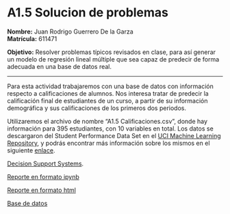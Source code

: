 # A1.5 Solucion de problemas

**Nombre:** Juan Rodrigo Guerrero De la Garza  
**Matrícula:** 611471  

**Objetivo:** Resolver problemas típicos revisados en clase, para así generar un modelo de regresión lineal múltiple que sea capaz de predecir de forma adecuada en una base de datos real.

---
Para esta actividad trabajaremos con una base de datos con información respecto a calificaciones de alumnos. Nos interesa tratar de predecir la
calificación final de estudiantes de un curso, a partir de su información demográfica y sus
calificaciones de los primeros dos periodos.

Utilizaremos el archivo de nombre “A1.5 Calificaciones.csv”, donde hay información
para 395 estudiantes, con 10 variables en total. Los datos se descargaron del Student
Performance Data Set en el [UCI Machine Learning Repository](https://archive.ics.uci.edu/dataset/320/student+performance), y podrás encontrar más
información sobre los mismos en el siguiente [enlace](http://www3.dsi.uminho.pt/pcortez/student.pdf).

[Decision Support Systems](https://linkinghub.elsevier.com/retrieve/pii/S0167923609001377).

<a href="././A1.5%20611471.ipynb" download>Reporte en formato ipynb</a>  

[Reporte en formato html](./A1.5%20611471.html) 

<a href="A1.5%20Calificaciones.csv" download>Base de datos</a>  
